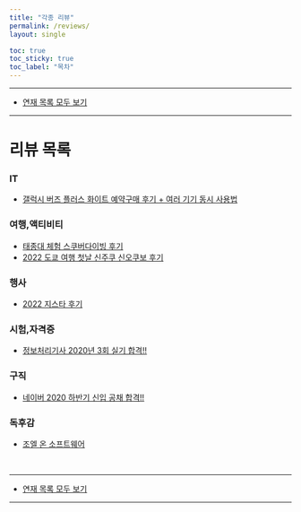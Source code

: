 ```yaml
---
title: "각종 리뷰"
permalink: /reviews/
layout: single

toc: true
toc_sticky: true
toc_label: "목차"
---
```


- - -

 - [연재 목록 모두 보기](/series)

- - -

# 리뷰 목록

### IT
 - [갤럭시 버즈 플러스 화이트 예약구매 후기 + 여러 기기 동시 사용법](/리뷰/galaxy_buds+)

### 여행,액티비티
 - [태종대 체험 스쿠버다이빙 후기](/리뷰/scuba-taejongdae)
 - [2022 도쿄 여행 첫날 신주쿠 신오쿠보 후기](/리뷰/tokyo20221217shinjuku)

### 행사
 - [2022 지스타 후기](/리뷰/gstar)

### 시험,자격증
 - [정보처리기사 2020년 3회 실기 합격!!](/리뷰/engineer-information-processing)

### 구직
 - [네이버 2020 하반기 신입 공채 합격!!](/리뷰/2020-naver-open-recruitment)

### 독후감
 - [조엘 온 소프트웨어](/리뷰/joel-on-software)

<br>

- - -

 - [연재 목록 모두 보기](/series)

- - -